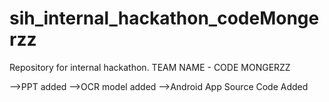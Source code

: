# sih_internal_hackathon_codeMongerzz
Repository for internal hackathon. 
TEAM NAME - CODE MONGERZZ

-->PPT added
-->OCR model added
-->Android App Source Code Added
